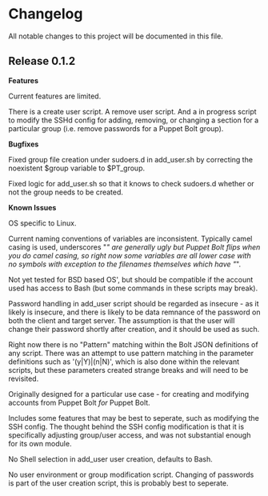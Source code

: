 # Changelog

All notable changes to this project will be documented in this file.

## Release 0.1.2

**Features**

Current features are limited.

There is a create user script. A remove user script. And a in progress script to modify the SSHd config for adding, removing, or changing a section for a particular group (i.e. remove passwords for a Puppet Bolt group).

**Bugfixes**

Fixed group file creation under sudoers.d in add_user.sh by correcting the noexistent $group variable to $PT_group.

Fixed logic for add_user.sh so that it knows to check sudoers.d whether or not the group needs to be created.

**Known Issues**

OS specific to Linux.

Current naming conventions of variables are inconsistent. Typically camel casing is used, underscores "_" are generally ugly but Puppet Bolt flips when you do camel casing, so right now some variables are all lower case with no symbols with exception to the filenames themselves which have "_".

Not yet tested for BSD based OS', but should be compatible if the account used has access to Bash (but some commands in these scripts may break).

Password handling in add_user script should be regarded as insecure - as it likely is insecure, and there is likely to be data remnance of the password on both the client and target server.  The assumption is that the user will change their password shortly after creation, and it should be used as such.

Right now there is no "Pattern" matching within the Bolt JSON definitions of any script. There was an attempt to use pattern matching in the parameter definitions such as '(y|Y)|(n|N)', which is also done within the relevant scripts, but these parameters created strange breaks and will need to be revisited.

Originally designed for a particular use case - for creating and modifying accounts from Puppet Bolt *for* Puppet Bolt.

Includes some features that may be best to seperate, such as modifying the SSH config. The thought behind the SSH config modification is that it is specifically adjusting group/user access, and was not substantial enough for its own module. 

No Shell selection in add_user user creation, defaults to Bash.

No user environment or group modification script. Changing of passwords is part of the user creation script, this is probably best to seperate.
